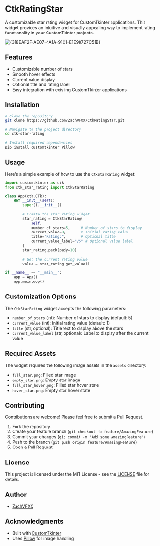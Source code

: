 # CtkRatingStar

A customizable star rating widget for CustomTkinter applications. This widget provides an intuitive and visually appealing way to implement rating functionality in your CustomTkinter projects.

![{318EAF2F-AE07-4A1A-91C1-E1E98727C51B}](https://github.com/user-attachments/assets/95bb8a5f-c907-4d1d-aaef-87c397a340dc)

## Features

- Customizable number of stars
- Smooth hover effects
- Current value display
- Optional title and rating label
- Easy integration with existing CustomTkinter applications

## Installation

```bash
# Clone the repository
git clone https://github.com/ZachVFXX/CtkRatingStar.git

# Navigate to the project directory
cd ctk-star-rating

# Install required dependencies
pip install customtkinter Pillow
```

## Usage

Here's a simple example of how to use the `CtkStarRating` widget:

```python
import customtkinter as ctk
from ctk_star_rating import CtkStarRating

class App(ctk.CTk):
    def __init__(self):
        super().__init__()
        
        # Create the star rating widget
        star_rating = CtkStarRating(
            self,
            number_of_stars=5,     # Number of stars to display
            current_value=3,       # Initial rating value
            title="Rating:",       # Optional title
            current_value_label="/5" # Optional value label
        )
        star_rating.pack(pady=10)
        
        # Get the current rating value
        value = star_rating.get_value()

if __name__ == "__main__":
    app = App()
    app.mainloop()
```

## Customization Options

The `CtkStarRating` widget accepts the following parameters:

- `number_of_stars` (int): Number of stars to display (default: 5)
- `current_value` (int): Initial rating value (default: 1)
- `title` (str, optional): Title text to display above the stars
- `current_value_label` (str, optional): Label to display after the current value

## Required Assets

The widget requires the following image assets in the `assets` directory:
- `full_star.png`: Filled star image
- `empty_star.png`: Empty star image
- `full_star_hover.png`: Filled star hover state
- `hover_star.png`: Empty star hover state

## Contributing

Contributions are welcome! Please feel free to submit a Pull Request.

1. Fork the repository
2. Create your feature branch (`git checkout -b feature/AmazingFeature`)
3. Commit your changes (`git commit -m 'Add some AmazingFeature'`)
4. Push to the branch (`git push origin feature/AmazingFeature`)
5. Open a Pull Request

## License

This project is licensed under the MIT License - see the [LICENSE](LICENSE) file for details.

## Author

- [ZachVFXX](https://github.com/ZachVFXX)

## Acknowledgments

- Built with [CustomTkinter](https://github.com/TomSchimansky/CustomTkinter)
- Uses [Pillow](https://python-pillow.org/) for image handling
